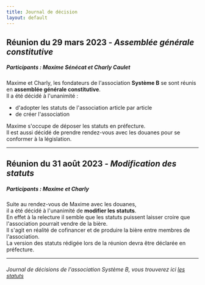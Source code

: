 ```yaml
---
title: Journal de décision
layout: default
---
```


## Réunion du 29 mars 2023 - *Assemblée générale constitutive*
##### Participants : Maxime Sénécat et Charly Caulet

Maxime et Charly, les fondateurs de l'association **Système B** se sont réunis en **assemblée générale constitutive**.  
Il a été décidé à l'unanimité :  
- d'adopter les statuts de l'association article par article
- de créer l'association

Maxime s'occupe de déposer les statuts en préfecture.  
Il est aussi décidé de prendre rendez-vous avec les douanes pour se conformer à la législation.

---

## Réunion du 31 août 2023 - *Modification des statuts*
##### Participants : Maxime et Charly

Suite au rendez-vous de Maxime avec les douanes,  
il a été décidé à l'unanimité de **modifier les statuts**.  
En effet à la relecture il semble que les statuts puissent laisser croire que l'association pourrait vendre de la bière.  
Il s'agit en réalité de cofinancer et de produire la bière entre membres de l'association.  
La version des statuts rédigée lors de la réunion devra être déclarée en préfecture.

---

###### Journal de décisions de l'association Système B, vous trouverez ici [les statuts](./statuts.md)
